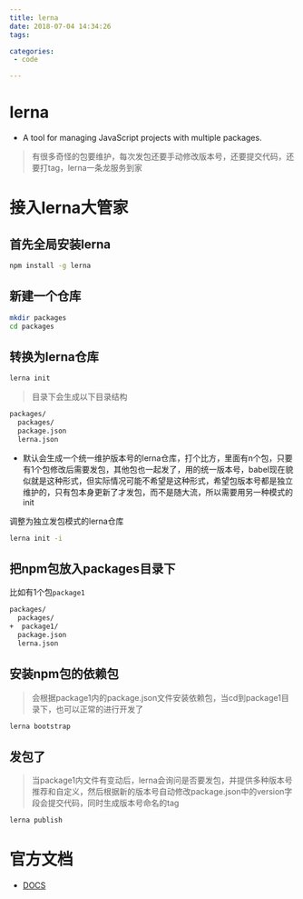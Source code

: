 ```yaml
---
title: lerna
date: 2018-07-04 14:34:26
tags:

categories:
 - code

---
```


# lerna

- A tool for managing JavaScript projects with multiple packages.

> 有很多奇怪的包要维护，每次发包还要手动修改版本号，还要提交代码，还要打tag，lerna一条龙服务到家

<!--more-->

# 接入lerna大管家

## 首先全局安装lerna

```bash
npm install -g lerna
```

## 新建一个仓库

```bash
mkdir packages
cd packages
```

## 转换为lerna仓库

```bash
lerna init
```

> 目录下会生成以下目录结构

```bash
packages/
  packages/
  package.json
  lerna.json

```

- 默认会生成一个统一维护版本号的lerna仓库，打个比方，里面有n个包，只要有1个包修改后需要发包，其他包也一起发了，用的统一版本号，babel现在貌似就是这种形式，但实际情况可能不希望是这种形式，希望包版本号都是独立维护的，只有包本身更新了才发包，而不是随大流，所以需要用另一种模式的init

调整为独立发包模式的lerna仓库

```bash
lerna init -i
```

## 把npm包放入packages目录下

比如有1个包`package1`

```bash
packages/
  packages/
+  package1/
  package.json
  lerna.json

```

## 安装npm包的依赖包

> 会根据package1内的package.json文件安装依赖包，当cd到package1目录下，也可以正常的进行开发了

```bash
lerna bootstrap
```

## 发包了

> 当package1内文件有变动后，lerna会询问是否要发包，并提供多种版本号推荐和自定义，然后根据新的版本号自动修改package.json中的version字段会提交代码，同时生成版本号命名的tag

```bash
lerna publish
```


# 官方文档

- [DOCS](https://lernajs.io/)